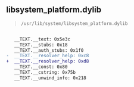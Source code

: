 ## libsystem_platform.dylib

> `/usr/lib/system/libsystem_platform.dylib`

```diff

   __TEXT.__text: 0x5e3c
   __TEXT.__stubs: 0x18
   __TEXT.__auth_stubs: 0x1f0
-  __TEXT.__resolver_help: 0xc8
+  __TEXT.__resolver_help: 0xd8
   __TEXT.__const: 0x80
   __TEXT.__cstring: 0x75b
   __TEXT.__unwind_info: 0x218

```
